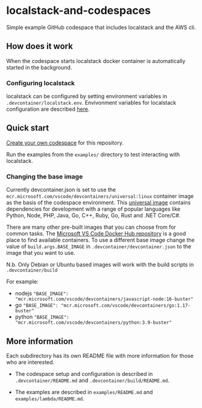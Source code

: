 # localstack-and-codespaces

Simple example GitHub codespace that includes localstack and the AWS cli.


## How does it work

When the codespace starts localstack docker container is automatically started in the background.


### Configuring localstack

localstack can be configured by setting environment variables in `.devcontainer/localstack.env`. Envivonment variables for localstack configuration are described [here](https://github.com/localstack/localstack#configuration).


## Quick start

[Create your own codespace](https://docs.github.com/en/codespaces/developing-in-codespaces/creating-a-codespace) for this repository.

Run the examples from the `examples/` directory to test interacting with localstack.

### Changing the base image 

Currently devcontainer.json is set to use the `mcr.microsoft.com/vscode/devcontainers/universal:linux` container image as the basis of the codespace environment. This [universal image](https://github.com/microsoft/vscode-dev-containers/tree/main/containers/codespaces-linux) contains dependencies for development with a range of popular languages like Python, Node, PHP, Java, Go, C++, Ruby, Go, Rust and .NET Core/C#. 

There are many other pre-built images that you can choose from for common tasks. The [Microsoft VS Code Docker Hub repository](https://hub.docker.com/_/microsoft-vscode-devcontainers) is a good place to find available containers. To use a different base image change the value of `build.args.BASE_IMAGE` in `.devcontainer/devcontainer.json` to the image that you want to use.

N.b. Only Debian or Ubuntu based images will work with the build scripts in `.devcontainer/build`

For example:

 - nodejs `"BASE_IMAGE": "mcr.microsoft.com/vscode/devcontainers/javascript-node:16-buster"`
 - go `"BASE_IMAGE": "mcr.microsoft.com/vscode/devcontainers/go:1.17-buster"`
 - python  `"BASE_IMAGE": "mcr.microsoft.com/vscode/devcontainers/python:3.9-buster"`


## More information

Each subdirectory has its own README file with more information for those who are interested.

- The codespace setup and configuration is described in `.devcontainer/README.md` and `.devcontainer/build/README.md`.

- The examples are described in `examples/README.md` and `examples/lambda/README.md`.

